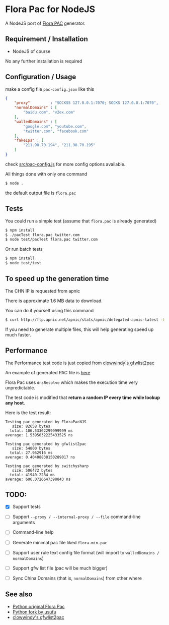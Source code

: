 Flora Pac for NodeJS
====================

A NodeJS port of [Flora PAC] generator.
 

## Requirement / Installation

* NodeJS of course

No any further installation is required

## Configuration / Usage

make a config file `pac-config.json` like this

```json
{
    "proxy"         : "SOCKS5 127.0.0.1:7070; SOCKS 127.0.0.1:7070",
    "normalDomains" : [
        "baidu.com", "v2ex.com"
    ],
    "walledDomains" : [
        "google.com", "youtube.com", 
        "twitter.com", "facebook.com"
    ],
    "fakeIps" : [
        "211.98.70.194", "211.98.70.195"
    ]
}
```

check [src/pac-config.js](src/pac-config.js) for more config options available.


All things done with only one command
```bash
$ node .
```

the default output file is `flora.pac`

## Tests

You could run a simple test (assume that `flora.pac` is already generated)
```bash
$ npm install
$ ./pacTest flora.pac twitter.com
$ node test/pacTest flora.pac twitter.com
```

Or run batch tests
```bash
$ npm install
$ node test/test
```


## To speed up the generation time

The CHN IP is requested from apnic

There is approximate 1.6 MB data to download.

You can do it yourself using this command

```bash
$ curl http://ftp.apnic.net/apnic/stats/apnic/delegated-apnic-latest -O
```

If you need to generate multiple files, this will help generating speed up much faster.


## Performance

The Performance test code is just copied from [clowwindy's gfwlist2pac][gfwlist2pac]

An example of generated PAC file is [here](test/flora.pac)

Flora Pac uses `dnsResolve` which makes the execution time very unpredictable.

The test code is modified that **return a random IP every time while lookup any host**.

Here is the test result:

```
Testing pac generated by FloraPacNJS
   size: 82658 bytes
  total: 106.53362299999999 ms
average: 1.5395032225433525 ns

Testing pac generated by gfwlist2pac
   size: 54800 bytes
  total: 27.962916 ms
average: 0.40408838150289017 ns

Testing pac generated by switchysharp
   size: 506472 bytes
  total: 41940.2284 ms
average: 606.0726647398843 ns
```


## TODO:
- [X] Support tests
- [ ] Support `--proxy / --internal-proxy / --file` command-line arguments
- [ ] Command-line help
- [ ] Generate minimal pac file liked `flora.min.pac`
- [ ] Support user rule text config file format (will import to `walledDomains / normalDomains`)
- [ ] Support gfw list file (pac will be much bigger)
- [ ] Sync China Domains (that is, `normalDomains`) from other where


## See also
* [Python original Flora Pac][Flora Pac]
* [Python fork by usufu](https://github.com/usufu/Flora_Pac)
* [clowwindy's gfwlist2pac][gfwlist2pac]


[Flora Pac]:   https://github.com/Leask/Flora_Pac
[gfwlist2pac]: https://github.com/clowwindy/gfwlist2pac
